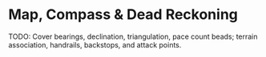 # Map, Compass & Dead Reckoning

TODO: Cover bearings, declination, triangulation, pace count beads; terrain association, handrails, backstops, and attack points.

